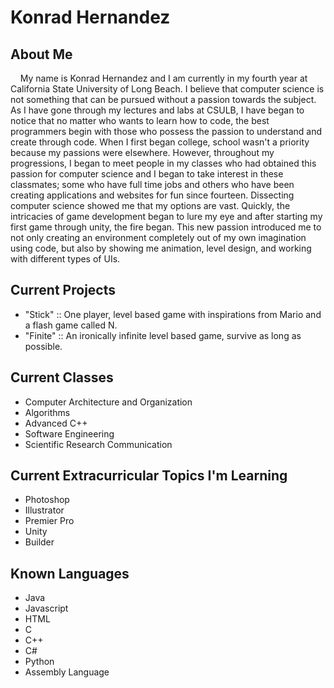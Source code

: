 # Konrad Hernandez

## About Me

&nbsp;&nbsp;&nbsp;&nbsp;My name is Konrad Hernandez and I am currently in my fourth year at California State University of Long Beach. I believe that computer science is not something that can be pursued without a passion towards the subject. As I have gone through my lectures and labs at CSULB, I have began to notice that no matter who wants to learn how to code, the best programmers begin with those who possess the passion to understand and create through code. When I first began college, school wasn't a priority because my passions were elsewhere. However, throughout my progressions, I began to meet people in my classes who had obtained this passion for computer science and I began to take interest in these classmates; some who have full time jobs and others who have been creating applications and websites for fun since fourteen. Dissecting computer science showed me that my options are vast. Quickly, the intricacies of game development began to lure my eye and after starting my first game through unity, the fire began. This new passion introduced me to not only creating an environment completely out of my own imagination using code, but also by showing me animation, level design, and working with different types of UIs.

## Current Projects

- "Stick" :: One player, level based game with inspirations from Mario and a flash game called N.
- "Finite" :: An ironically infinite level based game, survive as long as possible.

## Current Classes

- Computer Architecture and Organization
- Algorithms
- Advanced C++
- Software Engineering
- Scientific Research Communication

## Current Extracurricular Topics I'm Learning

- Photoshop
- Illustrator
- Premier Pro
- Unity
- Builder

## Known Languages

- Java
- Javascript
- HTML
- C
- C++
- C#
- Python
- Assembly Language

<!---
konradmh3/konradmh3 is a ✨ special ✨ repository because its `README.md` (this file) appears on your GitHub profile.
You can click the Preview link to take a look at your changes.
--->
